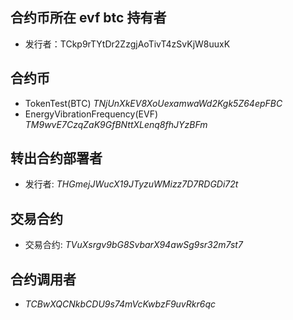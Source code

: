## 合约币所在 evf  btc 持有者
 - 发行者：TCkp9rTYtDr2ZzgjAoTivT4zSvKjW8uuxK
## 合约币
 - TokenTest(BTC)                   *TNjUnXkEV8XoUexamwaWd2Kgk5Z64epFBC*
 - EnergyVibrationFrequency(EVF)    *TM9wvE7CzqZaK9GfBNttXLenq8fhJYzBFm*



## 转出合约部署者
  - 发行者:   *THGmejJWucX19JTyzuWMizz7D7RDGDi72t*
## 交易合约
  - 交易合约: *TVuXsrgv9bG8SvbarX94awSg9sr32m7st7*



## 合约调用者
   - *TCBwXQCNkbCDU9s74mVcKwbzF9uvRkr6qc*
